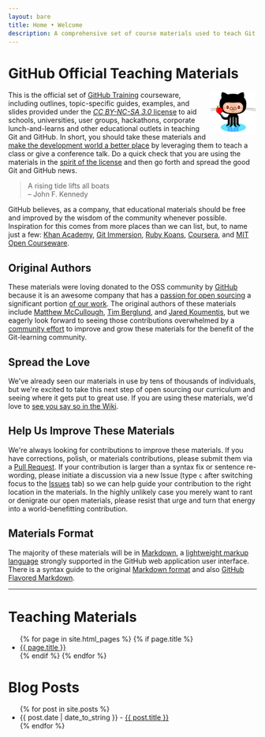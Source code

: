 ```yaml
---
layout: bare
title: Home • Welcome
description: A comprehensive set of course materials used to teach Git and GitHub.
---
```


GitHub Official Teaching Materials
=======================================
<img style="float:right" src="/images/octocat_professor_tiny.png" />

This is the official set of [GitHub Training](http://github.com/training/) courseware, including outlines, topic-specific guides, examples, and slides provided under the [_CC BY-NC-SA 3.0_ license](http://creativecommons.org/licenses/by-nc-sa/3.0/) to aid schools, universities, user groups, hackathons, corporate lunch-and-learns and other educational outlets in teaching Git and GitHub. In short, you should take these materials and [make the development world a better place](http://en.wikipedia.org/wiki/A_rising_tide_lifts_all_boats) by leveraging them to teach a class or give a conference talk. Do a quick check that you are using the materials in the [spirit of the license](https://github.com/github/teach.github.com/blob/master/LICENSE.md) and then go forth and spread the good Git and GitHub news.

> A rising tide lifts all boats  
>   – John F. Kennedy

GitHub believes, as a company, that educational materials should be free and improved by the wisdom of the community whenever possible. Inspiration for this comes from more places than we can list, but, to name just a few: [Khan Academy](http://www.khanacademy.org), [Git Immersion](http://gitimmersion.com), [Ruby Koans](http://rubykoans.com), [Coursera](https://www.coursera.org), and [MIT Open Courseware](http://ocw.mit.edu/index.htm).

Original Authors
---------------------------------------
These materials were loving donated to the OSS community by [GitHub](https://github.com/about) because it is an awesome company that has a [passion for open sourcing](http://tom.preston-werner.com/2011/11/22/open-source-everything.html) a significant portion [of our work](https://github.com/github).  The original authors of these materials include [Matthew McCullough](http://github.com/matthewmccullough), [Tim Berglund](https://github.com/tlberglund), and [Jared Koumentis](https://github.com/ShepBook), but we eagerly look forward to seeing those contributions overwhelmed by a [community effort](https://github.com/github/teach.github.com/wiki/Hall-Of-Appreciation) to improve and grow these materials for the benefit of the Git-learning community.


Spread the Love
---------------------------------------
We've already seen our materials in use by tens of thousands of individuals, but we're excited to take this next step of open sourcing our curriculum and seeing where it gets put to great use. If you are using these materials, we'd love to [see you say so in the Wiki](https://github.com/github/teach.github.com/wiki/Hall-Of-Appreciation).

Help Us Improve These Materials
---------------------------------------
We're always looking for contributions to improve these materials. If you have corrections, polish, or materials contributions, please submit them via a [Pull Request](https://help.github.com/articles/using-pull-requests). If your contribution is larger than a syntax fix or sentence re-wording, please initiate a discussion via a new Issue (type `c` after switching focus to the [Issues](https://github.com/github/teach.github.com/issues) tab) so we can help guide your contribution to the right location in the materials. In the highly unlikely case you merely want to rant or denigrate our open materials, please resist that urge and turn that energy into a world-benefitting contribution.

Materials Format
---------------------------------------
The majority of these materials will be in [Markdown](http://whatismarkdown.com), a [lightweight markup language](http://en.wikipedia.org/wiki/Lightweight_markup_language) strongly supported in the GitHub web application user interface. There is a syntax guide to the original [Markdown format](http://daringfireball.net/projects/markdown/syntax) and also [GitHub Flavored Markdown](http://github.github.com/github-flavored-markdown/).


--------------

# Teaching Materials

<div id="pages">
  <ul>
    {% for page in site.html_pages %}
      {% if page.title %}
        <li><a href="{{ page.url }}">{{ page.title }}</a></li>
      {% endif %}
    {% endfor %}
  </ul>
</div>

# Blog Posts

<div id="posts">
  <ul>
    {% for post in site.posts %}
      <li><span>{{ post.date | date_to_string }}</span> - <a href="{{ post.url }}">{{ post.title }}</a></li>
    {% endfor %}
  </ul>
</div>
